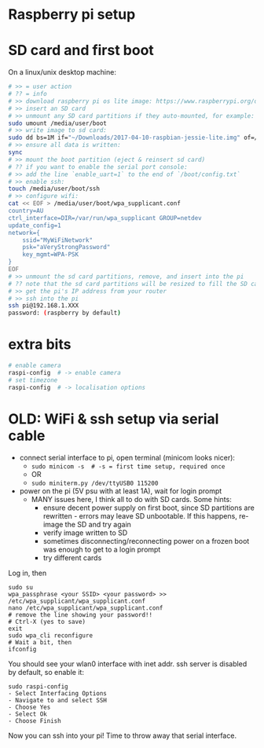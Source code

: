 # Raspberry pi setup

# SD card and first boot

On a linux/unix desktop machine:

```sh
# >> = user action
# ?? = info
# >> download raspberry pi os lite image: https://www.raspberrypi.org/downloads/raspbian/
# >> insert an SD card
# >> unmount any SD card partitions if they auto-mounted, for example:
sudo umount /media/user/boot
# >> write image to sd card:
sudo dd bs=1M if="~/Downloads/2017-04-10-raspbian-jessie-lite.img" of=/dev/mmcblk0
# >> ensure all data is written:
sync
# >> mount the boot partition (eject & reinsert sd card)
# ?? if you want to enable the serial port console:
# >> add the line `enable_uart=1` to the end of `/boot/config.txt`
# >> enable ssh:
touch /media/user/boot/ssh
# >> configure wifi:
cat << EOF > /media/user/boot/wpa_supplicant.conf
country=AU
ctrl_interface=DIR=/var/run/wpa_supplicant GROUP=netdev
update_config=1
network={
    ssid="MyWiFiNetwork"
    psk="aVeryStrongPassword"
    key_mgmt=WPA-PSK
}
EOF
# >> unmount the sd card partitions, remove, and insert into the pi
# ?? note that the sd card partitions will be resized to fill the SD card on first boot
# >> get the pi's IP address from your router
# >> ssh into the pi
ssh pi@192.168.1.XXX
password: (raspberry by default)
```

# extra bits
```sh
# enable camera
raspi-config  # -> enable camera
# set timezone
raspi-config  # -> localisation options
```

# OLD: WiFi & ssh setup via serial cable

- connect serial interface to pi, open terminal (minicom looks nicer):
    - `sudo minicom -s  # -s = first time setup, required once`
    - OR
    - `sudo miniterm.py /dev/ttyUSB0 115200`
- power on the pi (5V psu with at least 1A), wait for login prompt
    + MANY issues here, I think all to do with SD cards. Some hints:
        * ensure decent power supply on first boot, since SD partitions are
          rewritten - errors may leave SD unbootable. If this happens, re-image the
          SD and try again
        * verify image written to SD
        * sometimes disconnecting/reconnecting power on a frozen boot was enough
          to get to a login prompt
        * try different cards

Log in, then

    sudo su
    wpa_passphrase <your SSID> <your password> >> /etc/wpa_supplicant/wpa_supplicant.conf
    nano /etc/wpa_supplicant/wpa_supplicant.conf
    # remove the line showing your password!!
    # Ctrl-X (yes to save)
    exit
    sudo wpa_cli reconfigure
    # Wait a bit, then
    ifconfig

You should see your wlan0 interface with inet addr. ssh server is disabled by
default, so enable it:

    sudo raspi-config
    - Select Interfacing Options
    - Navigate to and select SSH
    - Choose Yes
    - Select Ok
    - Choose Finish

Now you can ssh into your pi! Time to throw away that serial interface.
